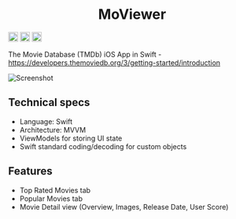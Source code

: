 <h1 align="center">MoViewer</h1>
<p align="center">

 <img src="https://img.shields.io/badge/status-Active-green" height="20"> <img src="https://img.shields.io/badge/architecture-MVVM-yellow" height="20"> <img src="https://img.shields.io/badge/language-Swift-yellow" height="20"> 

 The Movie Database (TMDb) iOS App in Swift - https://developers.themoviedb.org/3/getting-started/introduction
 
![Screenshot](https://user-images.githubusercontent.com/73407945/184410379-7bede56e-9248-4a39-a3cf-0d8d7a88496f.png)

 
## Technical specs
 - Language: Swift
- Architecture: MVVM
- ViewModels for storing UI state
- Swift standard coding/decoding for custom objects
 
 ## Features
 - Top Rated Movies tab
- Popular Movies tab
- Movie Detail view (Overview, Images, Release Date, User Score)
 
 

 
